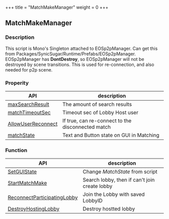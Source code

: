 +++
title = "MatchMakeManager"
weight = 0
+++

## MatchMakeManager

### Description
This script is Mono's Singleton attached to EOSp2pManager. Can get this from Packages/SynicSugar/Runtime/Prefabs/EOSp2pManager.
EOSp2pManager has **DontDestroy**, so EOSp2pManager will not be destroyed by scene transitions. This is used for re-connection, and also needed for p2p scene.


### Properity
| API | description |
|---|---|
| [maxSearchResult](../MatchMakeManager/maxsearchresult)  | The amount of search results |
| [matchTimeoutSec](../MatchMakeManager/matchtimeoutsec)| Timeout sec of Lobby Host user |
| [AllowUserReconnect](../MatchMakeManager/allowuserreconnect)| If true, can re-connect to the disconnected match |
| [matchState](../MatchMakeManager/matchstate)| Text and Button state on GUI in Matching |


### Function 
| API | description |
|---|---|
| [SetGUIState](../MatchMakeManager/setguistate) | Change *MatchState* from script |
| [StartMatchMake](../MatchMakeManager/startmtchmake) |  Search lobby, then if can't join create lobby |
| [ReconnectParticipatingLobby](../MatchMakeManager/reconnectparticipatinglobby/) | Join the Lobby with saved LobbyID |
| [DestroyHostingLobby](../MatchMakeManager/loginwithdeviceid) | Destroy hostted lobby |